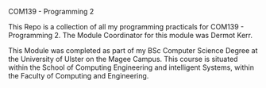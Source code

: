COM139 - Programming 2

This Repo is a collection of all my programming practicals for COM139 - Programming 2. 
The Module Coordinator for this module was Dermot Kerr.

This Module was completed as part of my BSc Computer Science Degree at the University of Ulster on the Magee Campus. 
This course is situated within the School of Computing Engineering and intelligent Systems, within the Faculty of Computing and Engineering.